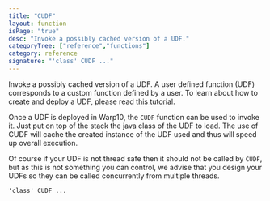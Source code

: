 ```yaml
---
title: "CUDF"
layout: function
isPage: "true"
desc: "Invoke a possibly cached version of a UDF."
categoryTree: ["reference","functions"]
category: reference
signature: "'class' CUDF ..."
---
```


Invoke a possibly cached version of a UDF. A user defined function (UDF) corresponds to a custom function defined by a user. To learn about how to create and deploy a UDF, please read [this tutorial](/howto/create-a-udf/).

Once a UDF is deployed in Warp10, the `CUDF` function can be used to invoke it. Just put on top of the stack the java class of the UDF to load.
The use of CUDF will cache the created instance of the UDF used and thus will speed up overall execution.

Of course if your UDF is not thread safe then it should not be called by `CUDF`, but as this is not something you can control, we advise that you design your UDFs so they can be called concurrently from multiple threads.

```
'class' CUDF ...
```